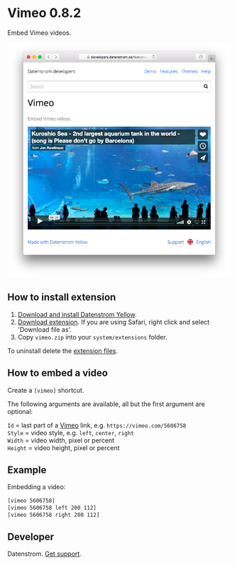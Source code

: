 Vimeo 0.8.2
===========
Embed Vimeo videos.

<p align="center"><img src="vimeo-screenshot.png?raw=true" alt="Screenshot"></p>

## How to install extension

1. [Download and install Datenstrom Yellow](https://github.com/datenstrom/yellow/).
2. [Download extension](https://github.com/datenstrom/yellow-extensions/raw/master/zip/vimeo.zip). If you are using Safari, right click and select 'Download file as'.
3. Copy `vimeo.zip` into your `system/extensions` folder.

To uninstall delete the [extension files](extension.ini).

## How to embed a video

Create a `[vimeo]` shortcut.
 
The following arguments are available, all but the first argument are optional:

`Id` = last part of a [Vimeo](https://www.vimeo.com) link, e.g. `https://vimeo.com/5606758`  
`Style` = video style, e.g. `left`, `center`, `right`  
`Width` = video width, pixel or percent  
`Height` = video height, pixel or percent   
 
## Example

Embedding a video:

    [vimeo 5606758]
    [vimeo 5606758 left 200 112]
    [vimeo 5606758 right 200 112]

## Developer

Datenstrom. [Get support](https://developers.datenstrom.se/help/support).

